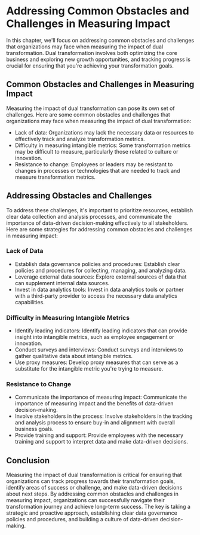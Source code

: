 Addressing Common Obstacles and Challenges in Measuring Impact
======================================================================================================================

In this chapter, we'll focus on addressing common obstacles and challenges that organizations may face when measuring the impact of dual transformation. Dual transformation involves both optimizing the core business and exploring new growth opportunities, and tracking progress is crucial for ensuring that you're achieving your transformation goals.

Common Obstacles and Challenges in Measuring Impact
---------------------------------------------------

Measuring the impact of dual transformation can pose its own set of challenges. Here are some common obstacles and challenges that organizations may face when measuring the impact of dual transformation:

* Lack of data: Organizations may lack the necessary data or resources to effectively track and analyze transformation metrics.
* Difficulty in measuring intangible metrics: Some transformation metrics may be difficult to measure, particularly those related to culture or innovation.
* Resistance to change: Employees or leaders may be resistant to changes in processes or technologies that are needed to track and measure transformation metrics.

Addressing Obstacles and Challenges
-----------------------------------

To address these challenges, it's important to prioritize resources, establish clear data collection and analysis processes, and communicate the importance of data-driven decision-making effectively to all stakeholders. Here are some strategies for addressing common obstacles and challenges in measuring impact:

### Lack of Data

* Establish data governance policies and procedures: Establish clear policies and procedures for collecting, managing, and analyzing data.
* Leverage external data sources: Explore external sources of data that can supplement internal data sources.
* Invest in data analytics tools: Invest in data analytics tools or partner with a third-party provider to access the necessary data analytics capabilities.

### Difficulty in Measuring Intangible Metrics

* Identify leading indicators: Identify leading indicators that can provide insight into intangible metrics, such as employee engagement or innovation.
* Conduct surveys and interviews: Conduct surveys and interviews to gather qualitative data about intangible metrics.
* Use proxy measures: Develop proxy measures that can serve as a substitute for the intangible metric you're trying to measure.

### Resistance to Change

* Communicate the importance of measuring impact: Communicate the importance of measuring impact and the benefits of data-driven decision-making.
* Involve stakeholders in the process: Involve stakeholders in the tracking and analysis process to ensure buy-in and alignment with overall business goals.
* Provide training and support: Provide employees with the necessary training and support to interpret data and make data-driven decisions.

Conclusion
----------

Measuring the impact of dual transformation is critical for ensuring that organizations can track progress towards their transformation goals, identify areas of success or challenge, and make data-driven decisions about next steps. By addressing common obstacles and challenges in measuring impact, organizations can successfully navigate their transformation journey and achieve long-term success. The key is taking a strategic and proactive approach, establishing clear data governance policies and procedures, and building a culture of data-driven decision-making.
